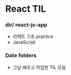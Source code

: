 # React TIL
  ### dir/ react-js-app
  - 리액트 기초 practice
  - JavaScript 
### Date folders
- 그날 배우고 작업한 TIL 모음 

